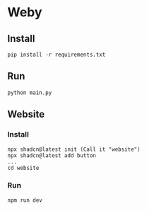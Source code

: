 # Weby

## Install
```
pip install -r requirements.txt
```

## Run
```
python main.py
```

## Website

### Install
```
npx shadcn@latest init (Call it "website")
npx shadcn@latest add button
...
cd website
```

### Run
```
npm run dev
```
